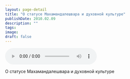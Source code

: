 ```yaml
---
layout: page-detail
title: "О статусе Махамандалешвара и духовной культуре"
publishDate: 2010.02.09
description: ""
tags:
image:
draft: false
---
```


<audio title="2010.02.09 - О статусе Махамандалешвара и духовной культуре.mp3" src="/upload/iblock/891/89195a6014a2fda3d2a429ba25bb9be0.mp3" controls=""></audio>

 О статусе Махамандалешвара и духовной культуре 

  
